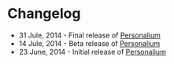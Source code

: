 # Changelog
* 31 Jule, 2014 - Final release of [Personalium](https://github.com/web-xaser/blogspot-templates/tree/master/Personalium)
* 14 Jule, 2014 - Beta release of [Personalium](https://github.com/web-xaser/blogspot-templates/tree/master/Personalium)
* 23 June, 2014 - Initial release of [Personalium](https://github.com/web-xaser/blogspot-templates/tree/master/Personalium)
